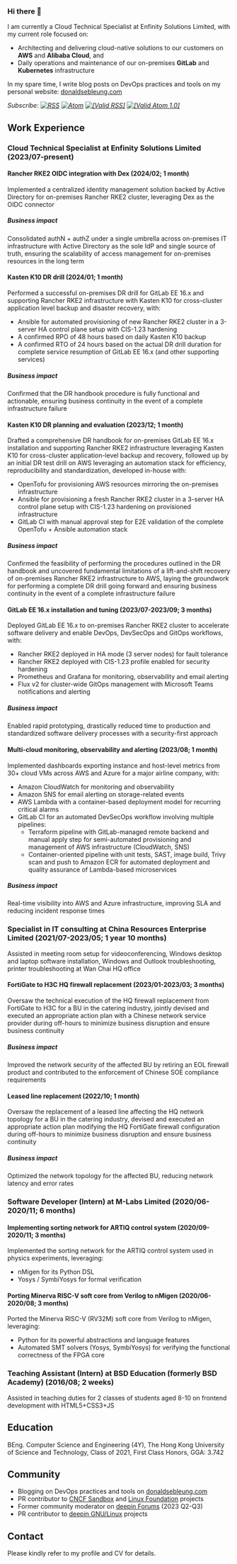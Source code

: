 ### Hi there 👋

I am currently a Cloud Technical Specialist at Enfinity Solutions Limited, with my current role focused on:

- Architecting and delivering cloud-native solutions to our customers on **AWS** and **Alibaba Cloud**, and
- Daily operations and maintenance of our on-premises **GitLab** and **Kubernetes** infrastructure

In my spare time, I write blog posts on DevOps practices and tools on my personal website: [donaldsebleung.com](https://www.donaldsebleung.com/)

_Subscribe: [![RSS](https://www.donaldsebleung.com/assets/images/rss-logo-32x32.png)](https://www.donaldsebleung.com/feed/rss) [![Atom](https://www.donaldsebleung.com/assets/images/atom-logo-32x32.png)](https://www.donaldsebleung.com/feed/atom) [![\[Valid RSS\]](https://www.donaldsebleung.com/assets/images/valid-rss-rogers.png)](https://validator.w3.org/feed/check.cgi?url=https%3A%2F%2Fwww.donaldsebleung.com%2Ffeed%2Frss) [![\[Valid Atom 1.0\]](https://www.donaldsebleung.com/assets/images/valid-atom.png)](https://validator.w3.org/feed/check.cgi?url=https%3A%2F%2Fwww.donaldsebleung.com%2Ffeed%2Fatom)_

## Work Experience

### Cloud Technical Specialist at Enfinity Solutions Limited (2023/07-present)

#### Rancher RKE2 OIDC integration with Dex (2024/02; 1 month)

Implemented a centralized identity management solution backed by Active Directory for on-premises Rancher RKE2 cluster, leveraging Dex as the OIDC connector

##### Business impact

Consolidated authN + authZ under a single umbrella across on-premises IT infrastructure with Active Directory as the sole IdP and single source of truth, ensuring the scalability of access management for on-premises resources in the long term

#### Kasten K10 DR drill (2024/01; 1 month)

Performed a successful on-premises DR drill for GitLab EE 16.x and supporting Rancher RKE2 infrastructure with Kasten K10 for cross-cluster application level backup and disaster recovery, with:

- Ansible for automated provisioning of new Rancher RKE2 cluster in a 3-server HA control plane setup with CIS-1.23 hardening
- A confirmed RPO of 48 hours based on daily Kasten K10 backup
- A confirmed RTO of 24 hours based on the actual DR drill duration for complete service resumption of GitLab EE 16.x (and other supporting services)

##### Business impact

Confirmed that the DR handbook procedure is fully functional and actionable, ensuring business continuity in the event of a complete infrastructure failure

#### Kasten K10 DR planning and evaluation (2023/12; 1 month)

Drafted a comprehensive DR handbook for on-premises GitLab EE 16.x installation and supporting Rancher RKE2 infrastructure leveraging Kasten K10 for cross-cluster application-level backup and recovery, followed up by an initial DR test drill on AWS leveraging an automation stack for efficiency, reproducibility and standardization, developed in-house with:

- OpenTofu for provisioning AWS resources mirroring the on-premises infrastructure
- Ansible for provisioning a fresh Rancher RKE2 cluster in a 3-server HA control plane setup with CIS-1.23 hardening on provisioned infrastructure
- GitLab CI with manual approval step for E2E validation of the complete OpenTofu + Ansible automation stack

##### Business impact

Confirmed the feasibility of performing the procedures outlined in the DR handbook and uncovered fundamental limitations of a lift-and-shift recovery of on-premises Rancher RKE2 infrastructure to AWS, laying the groundwork for performing a complete DR drill going forward and ensuring business continuity in the event of a complete infrastructure failure

#### GitLab EE 16.x installation and tuning (2023/07-2023/09; 3 months)

Deployed GitLab EE 16.x to on-premises Rancher RKE2 cluster to accelerate software delivery and enable DevOps, DevSecOps and GitOps workflows, with:

- Rancher RKE2 deployed in HA mode (3 server nodes) for fault tolerance
- Rancher RKE2 deployed with CIS-1.23 profile enabled for security hardening
- Prometheus and Grafana for monitoring, observability and email alerting
- Flux v2 for cluster-wide GitOps management with Microsoft Teams notifications and alerting

##### Business impact

Enabled rapid prototyping, drastically reduced time to production and standardized software delivery processes with a security-first approach

#### Multi-cloud monitoring, observability and alerting (2023/08; 1 month)

Implemented dashboards exporting instance and host-level metrics from 30+ cloud VMs across AWS and Azure for a major airline company, with:

- Amazon CloudWatch for monitoring and observability
- Amazon SNS for email alerting on storage-related events
- AWS Lambda with a container-based deployment model for recurring critical alarms
- GitLab CI for an automated DevSecOps workflow involving multiple pipelines:
    - Terraform pipeline with GitLab-managed remote backend and manual apply step for semi-automated provisioning and management of AWS infrastructure (CloudWatch, SNS)
    - Container-oriented pipeline with unit tests, SAST, image build, Trivy scan and push to Amazon ECR for automated deployment and quality assurance of Lambda-based microservices

##### Business impact

Real-time visibility into AWS and Azure infrastructure, improving SLA and reducing incident response times

### Specialist in IT consulting at China Resources Enterprise Limited (2021/07-2023/05; 1 year 10 months)

Assisted in meeting room setup for videoconferencing, Windows desktop and laptop software installation, Windows and Outlook troubleshooting, printer troubleshooting at Wan Chai HQ office

#### FortiGate to H3C HQ firewall replacement (2023/01-2023/03; 3 months)

Oversaw the technical execution of the HQ firewall replacement from FortiGate to H3C for a BU in the catering industry, jointly devised and executed an appropriate action plan with a Chinese network service provider during off-hours to minimize business disruption and ensure business continuity

##### Business impact

Improved the network security of the affected BU by retiring an EOL firewall product and contributed to the enforcement of Chinese SOE compliance requirements

#### Leased line replacement (2022/10; 1 month)

Oversaw the replacement of a leased line affecting the HQ network topology for a BU in the catering industry, devised and executed an appropriate action plan modifying the HQ FortiGate firewall configuration during off-hours to minimize business disruption and ensure business continuity

##### Business impact

Optimized the network topology for the affected BU, reducing network latency and error rates

### Software Developer (Intern) at M-Labs Limited (2020/06-2020/11; 6 months)

#### Implementing sorting network for ARTIQ control system (2020/09-2020/11; 3 months)

Implemented the sorting network for the ARTIQ control system used in physics experiments, leveraging:

- nMigen for its Python DSL
- Yosys / SymbiYosys for formal verification

#### Porting Minerva RISC-V soft core from Verilog to nMigen (2020/06-2020/08; 3 months)

Ported the Minerva RISC-V (RV32M) soft core from Verilog to nMigen, leveraging:

- Python for its powerful abstractions and language features
- Automated SMT solvers (Yosys, SymbiYosys) for verifying the functional correctness of the FPGA core

### Teaching Assistant (Intern) at BSD Education (formerly BSD Academy) (2016/08; 2 weeks)

Assisted in teaching duties for 2 classes of students aged 8-10 on frontend development with HTML5+CSS3+JS

## Education

BEng. Computer Science and Engineering (4Y), The Hong Kong University of Science and Technology, Class of 2021, First Class Honors, GGA: 3.742

## Community

- Blogging on DevOps practices and tools on [donaldsebleung.com](https://www.donaldsebleung.com/)
- PR contributor to [CNCF Sandbox](https://www.cncf.io/sandbox-projects/) and [Linux Foundation](https://www.linuxfoundation.org/) projects
- Former community moderator on [deepin Forums](https://bbs.deepin.org/user/287133) \(2023 Q2-Q3\)
- PR contributor to [deepin GNU/Linux](https://github.com/linuxdeepin) projects

## Contact

Please kindly refer to my profile and CV for details.
